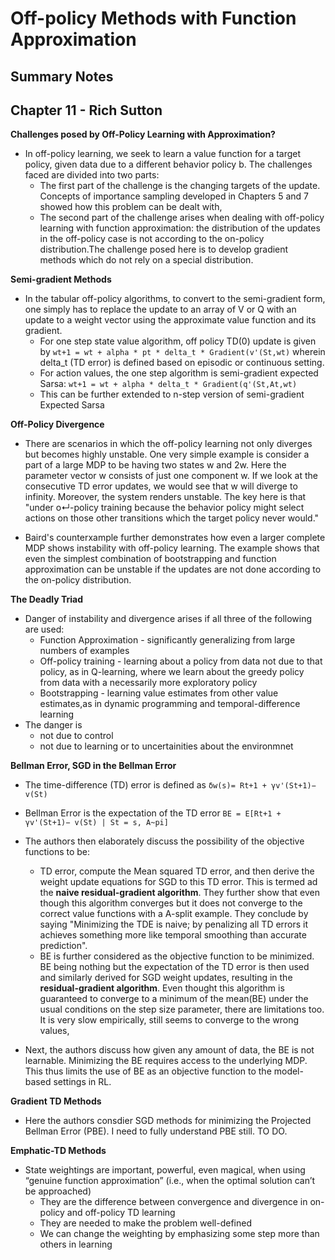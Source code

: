 # Off-policy Methods with Function Approximation
## Summary Notes

## Chapter 11 - Rich Sutton

**Challenges posed by Off-Policy Learning with Approximation?**
- In off-policy learning, we seek to learn a value function for a target policy, given data due to a different behavior policy b. The challenges faced are divided into two parts:
  * The first part of the challenge is the changing targets of the update. Concepts of importance sampling developed in Chapters 5 and 7 showed how this problem can be dealt with,
  * The second part of the challenge arises when dealing with off-policy learning with function approximation: the distribution of the updates in the off-policy case is not according to the on-policy distribution.The challenge posed here is to develop gradient methods which do not rely on a special distribution.
  
**Semi-gradient Methods**
- In the tabular off-policy algorithms, to convert to the semi-gradient form, one simply has to replace the update to an array of V or Q with an update to a weight vector using the approximate value function and its gradient.
  * For one step state value algorithm, off policy TD(0) update is given by 
  `wt+1 = wt + alpha * pt * delta_t * Gradient(v'(St,wt)` wherein delta_t (TD error) is defined based on episodic or continuous setting.
  * For action values, the one step algorithm is semi-gradient expected Sarsa:
  `wt+1 = wt + alpha * delta_t * Gradient(q'(St,At,wt)`
  * This can be further extended to n-step version of semi-gradient Expected Sarsa
  
**Off-Policy Divergence**
- There are scenarios in which the off-policy learning not only diverges but becomes highly unstable. One very simple example is consider a part of a large MDP to be having two states w and 2w. Here the parameter vector w consists of just one component w.
If we look at the consecutive TD error updates, we would see that w will diverge to infinity. Moreover, the system renders unstable. The key here is that "under o↵-policy training because the behavior policy might select actions on those other transitions which the target policy never would."

- Baird's counterxample further demonstrates how even a larger complete MDP shows instability with off-policy learning. The example shows that even the simplest combination of bootstrapping and function approximation can be unstable if the updates are not done according to the on-policy distribution.

**The Deadly Triad**
- Danger of instability and divergence arises if all three of the following are used:
  * Function Approximation - significantly generalizing from large numbers of examples 
  * Off-policy training - learning about a policy from data not due to that policy, as in Q-learning, where we learn about the greedy policy from data with a necessarily more exploratory policy
  * Bootstrapping - learning value estimates from other value estimates,as in dynamic programming and temporal-difference learning 
- The danger is
  * not due to control
  * not due to learning or to uncertainities about the environmnet


**Bellman Error, SGD in the Bellman Error**

- The time-difference (TD) error is defined as
 `δw(s)= Rt+1 + γv'(St+1)− v(St)`

- Bellman Error is the expectation of the TD error
 `BE = E[Rt+1 + γv'(St+1)− v(St) | St = s, A~pi]`

- The authors then elaborately discuss the possibility of the objective functions to be:
  * TD error, compute the Mean squared TD error, and then derive the weight update equations for SGD to this TD error. This is termed ad the **naive residual-gradient algorithm**. They further show that even though this algorithm converges but it does not converge to the correct value functions with a A-split example. They conclude by saying "Minimizing the TDE is naive; by penalizing all TD errors it achieves something more like temporal smoothing than accurate prediction".
  * BE is further considered as the objective function to be minimized. BE being nothing but the expectation of the TD error is then used and similarly derived for SGD weight updates, resulting in the **residual-gradient algorithm**. Even thought this algorithm is guaranteed to converge to a minimum of the mean(BE) under the usual conditions on the step size parameter, there are limitations too. It is very slow empirically, still seems to converge to the wrong values, 

- Next, the authors discuss how given any amount of data, the BE is not learnable. Minimizing the BE requires access to the underlying MDP. This thus limits the use of BE as an objective function to the model-based settings in RL.


**Gradient TD Methods**

- Here the authors consdier SGD methods for minimizing the Projected Bellman Error (PBE). I need to fully understand PBE still. TO DO. 

**Emphatic-TD Methods**
- State weightings are important, powerful, even magical, when using “genuine function approximation”
(i.e., when the optimal solution can’t be approached)
  * They are the difference between convergence and divergence in on-policy and off-policy TD learning
  * They are needed to make the problem well-defined
  * We can change the weighting by emphasizing some step more than others in learning
